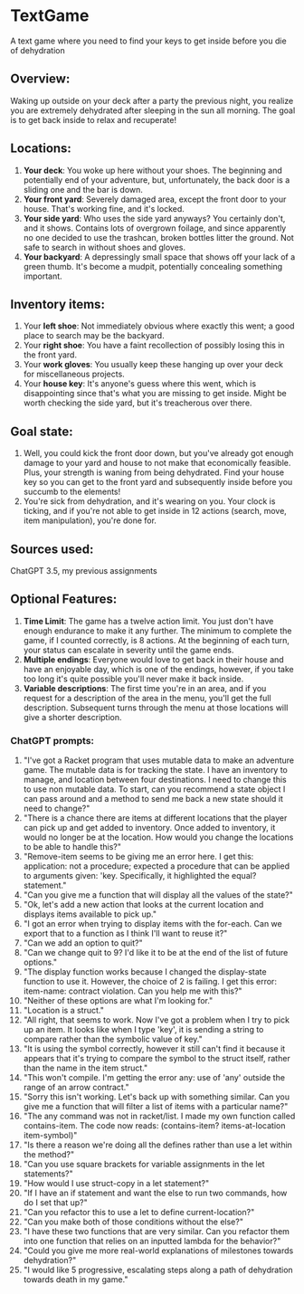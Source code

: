 # TextGame
A text game where you need to find your keys to get inside before you die of dehydration

## Overview:
Waking up outside on your deck after a party the previous night, you realize you are extremely dehydrated after sleeping in the sun all morning. The goal is to get back inside to relax and recuperate! 

## Locations:
1. **Your deck**: You woke up here without your shoes. The beginning and potentially end of your adventure, but, unfortunately, the back door is a sliding one and the bar is down.
2. **Your front yard**: Severely damaged area, except the front door to your house. That's working fine, and it's locked.
3. **Your side yard**: Who uses the side yard anyways? You certainly don't, and it shows. Contains lots of overgrown foilage, and since apparently no one decided to use the trashcan, broken bottles litter the ground. Not safe to search in without shoes and gloves.
4. **Your backyard**: A depressingly small space that shows off your lack of a green thumb. It's become a mudpit, potentially concealing something important.
## Inventory items:
1. Your **left shoe**: Not immediately obvious where exactly this went; a good place to search may be the backyard.
2. Your **right shoe**: You have a faint recollection of possibly losing this in the front yard.
3. Your **work gloves**: You usually keep these hanging up over your deck for miscellaneous projects.
4. Your **house key**: It's anyone's guess where this went, which is disappointing since that's what you are missing to get inside. Might be worth checking the side yard, but it's treacherous over there.
## Goal state:
1. Well, you could kick the front door down, but you've already got enough damage to your yard and house to not make that economically feasible. Plus, your strength is waning from being dehydrated. Find your house key so you can get to the front yard and subsequently inside before you succumb to the elements!
2. You're sick from dehydration, and it's wearing on you. Your clock is ticking, and if you're not able to get inside in 12 actions (search, move, item manipulation), you're done for.
## Sources used:
ChatGPT 3.5, my previous assignments
## Optional Features:
1. **Time Limit**: The game has a twelve action limit. You just don't have enough endurance to make it any further. The minimum to complete the game, if I counted correctly, is 8 actions. At the beginning of each turn, your status can escalate in severity until the game ends.
2. **Multiple endings**: Everyone would love to get back in their house and have an enjoyable day, which is one of the endings, however, if you take too long it's quite possible you'll never make it back inside.
3. **Variable descriptions**: The first time you're in an area, and if you request for a description of the area in the menu, you'll get the full description. Subsequent turns through the menu at those locations will give a shorter description.

### ChatGPT prompts:
1. "I've got a Racket program that uses mutable data to make an adventure game. The mutable data is for tracking the state. I have an inventory to manage, and location between four destinations. I need to change this to use non mutable data. To start, can you recommend a state object I can pass around and a method to send me back a new state should it need to change?"
2. "There is a chance there are items at different locations that the player can pick up and get added to inventory. Once added to inventory, it would no longer be at the location. How would you change the locations to be able to handle this?"
3. "Remove-item seems to be giving me an error here. I get this: application: not a procedure; expected a procedure that can be applied to arguments given: 'key. Specifically, it highlighted the equal? statement."
4. "Can you give me a function that will display all the values of the state?"
5. "Ok, let's add a new action that looks at the current location and displays items available to pick up."
6. "I got an error when trying to display items with the for-each. Can we export that to a function as I think I'll want to reuse it?"
7. "Can we add an option to quit?"
8. "Can we change quit to 9? I'd like it to be at the end of the list of future options."
9. "The display function works because I changed the display-state function to use it. However, the choice of 2 is failing. I get this error: item-name: contract violation. Can you help me with this?"
10. "Neither of these options are what I'm looking for."
11. "Location is a struct."
12. "All right, that seems to work. Now I've got a problem when I try to pick up an item. It looks like when I type 'key', it is sending a string to compare rather than the symbolic value of key."
13. "It is using the symbol correctly, however it still can't find it because it appears that it's trying to compare the symbol to the struct itself, rather than the name in the item struct."
14. "This won't compile. I'm getting the error any: use of 'any' outside the range of an arrow contract."
15. "Sorry this isn't working. Let's back up with something similar. Can you give me a function that will filter a list of items with a particular name?"
16. "The any command was not in racket/list. I made my own function called contains-item. The code now reads: (contains-item? items-at-location item-symbol)"
17. "Is there a reason we're doing all the defines rather than use a let within the method?"
18. "Can you use square brackets for variable assignments in the let statements?"
19. "How would I use struct-copy in a let statement?"
20. "If I have an if statement and want the else to run two commands, how do I set that up?"
21. "Can you refactor this to use a let to define current-location?"
22. "Can you make both of those conditions without the else?"
23. "I have these two functions that are very similar. Can you refactor them into one function that relies on an inputted lambda for the behavior?"
24. "Could you give me more real-world explanations of milestones towards dehydration?"
25. "I would like 5 progressive, escalating steps along a path of dehydration towards death in my game."
